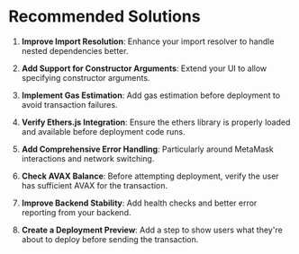 # Recommended Solutions

1. **Improve Import Resolution**: Enhance your import resolver to handle nested dependencies better.

2. **Add Support for Constructor Arguments**: Extend your UI to allow specifying constructor arguments.

3. **Implement Gas Estimation**: Add gas estimation before deployment to avoid transaction failures.

4. **Verify Ethers.js Integration**: Ensure the ethers library is properly loaded and available before deployment code runs.

5. **Add Comprehensive Error Handling**: Particularly around MetaMask interactions and network switching.

6. **Check AVAX Balance**: Before attempting deployment, verify the user has sufficient AVAX for the transaction.

7. **Improve Backend Stability**: Add health checks and better error reporting from your backend.

8. **Create a Deployment Preview**: Add a step to show users what they're about to deploy before sending the transaction.